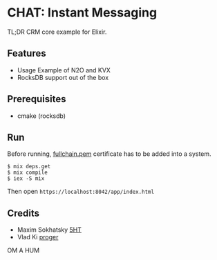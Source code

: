 CHAT: Instant Messaging
=======================

TL;DR CRM core example for Elixir.

Features
--------

* Usage Example of N2O and KVX
* RocksDB support out of the box

Prerequisites
-------------

* cmake (rocksdb)

Run
---

Before running, [fullchain.pem](./priv/ssl/fullchain.pem) certificate has to be added into a system.

```
$ mix deps.get
$ mix compile
$ iex -S mix
```

Then open `https://localhost:8042/app/index.html`

Credits
-------

* Maxim Sokhatsky [5HT](https://github.com/5HT)
* Vlad Ki [proger](https://github.com/proger)

OM A HUM
